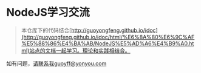 # NodeJS学习交流

> 本仓库下的代码结合[http://guoyongfeng.github.io/idoc](http://guoyongfeng.github.io/idoc/html/%E6%8A%80%E6%9C%AF%E5%88%86%E4%BA%AB/NodeJS%E5%AD%A6%E4%B9%A0.html)站点的文档一起学习。理论和实践相结合。

如有问题，请联系我guoyff@yonyou.com
